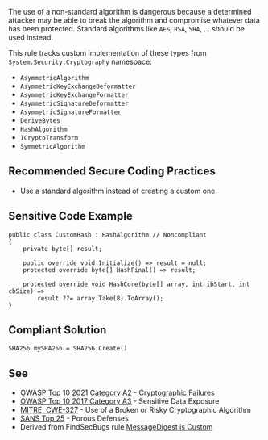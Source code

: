 The use of a non-standard algorithm is dangerous because a determined attacker may be able to break the algorithm and compromise whatever data has been protected. Standard algorithms like `AES`, `RSA`, `SHA`, …​ should be used instead.
 
This rule tracks custom implementation of these types from `System.Security.Cryptography` namespace:
 
- `AsymmetricAlgorithm`
- `AsymmetricKeyExchangeDeformatter`
- `AsymmetricKeyExchangeFormatter`
- `AsymmetricSignatureDeformatter`
- `AsymmetricSignatureFormatter`
- `DeriveBytes`
- `HashAlgorithm`
- `ICryptoTransform`
- `SymmetricAlgorithm`

## Recommended Secure Coding Practices

- Use a standard algorithm instead of creating a custom one.

## Sensitive Code Example

    public class CustomHash : HashAlgorithm // Noncompliant
    {
        private byte[] result;
    
        public override void Initialize() => result = null;
        protected override byte[] HashFinal() => result;
    
        protected override void HashCore(byte[] array, int ibStart, int cbSize) =>
            result ??= array.Take(8).ToArray();
    }

## Compliant Solution

    SHA256 mySHA256 = SHA256.Create()

## See

- [OWASP Top 10 2021 Category A2](https://owasp.org/Top10/A02_2021-Cryptographic_Failures/) - Cryptographic Failures
- [OWASP Top 10 2017 Category A3](https://www.owasp.org/index.php/Top_10-2017_A3-Sensitive_Data_Exposure) - Sensitive Data Exposure
- [MITRE, CWE-327](https://cwe.mitre.org/data/definitions/327) - Use of a Broken or Risky Cryptographic Algorithm
- [SANS Top 25](https://www.sans.org/top25-software-errors/#cat3) - Porous Defenses
- Derived from FindSecBugs rule [MessageDigest is Custom](https://h3xstream.github.io/find-sec-bugs/bugs.htm#CUSTOM_MESSAGE_DIGEST)
